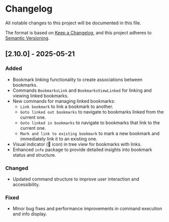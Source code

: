 # Changelog

All notable changes to this project will be documented in this file.

The format is based on [Keep a Changelog](https://keepachangelog.com/en/1.0.0/),
and this project adheres to [Semantic Versioning](https://semver.org/spec/v2.0.0.html).

## [2.10.0] - 2025-05-21

### Added
- Bookmark linking functionality to create associations between bookmarks.
- Commands `BookmarksLink` and `BookmarksViewLinked` for linking and viewing linked bookmarks.
- New commands for managing linked bookmarks:
  - `Link bookmark` to link a bookmark to another.
  - `Goto linked out bookmarks` to navigate to bookmarks linked from the current one.
  - `Goto linked in bookmarks` to navigate to bookmarks that link to the current one.
  - `Mark and link to existing bookmark` to mark a new bookmark and immediately link it to an existing one.
- Visual indicator (🔗 icon) in tree view for bookmarks with links.
- Enhanced `info` package to provide detailed insights into bookmark status and structure.

### Changed
- Updated command structure to improve user interaction and accessibility.

### Fixed
- Minor bug fixes and performance improvements in command execution and info display.
